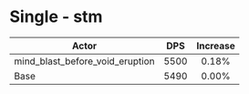 # Single - stm
| Actor | DPS | Increase |
|---|:---:|:---:|
|mind_blast_before_void_eruption|5500|0.18%|
|Base|5490|0.00%|
